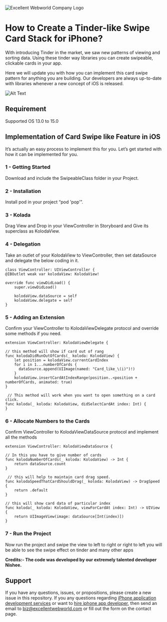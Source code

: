 ![Excellent Webworld Company Logo](https://eww-wp-new.s3.ap-south-1.amazonaws.com/wp-content/uploads/2021/10/21124036/Excellent-Webworld-logo-svg.jpg)

# How to Create a Tinder-like Swipe Card Stack for iPhone?

With introducing Tinder in the market, we saw new patterns of viewing and sorting data. Using these tinder way libraries you can create swipeable, clickable cards in your app.

Here we will update you with how you can implement this card swipe pattern for anything you are building. Our developers are always up-to-date with libraries whenever a new concept of iOS is released.

![Alt Text](https://eww-wp-new.s3.ap-south-1.amazonaws.com/wp-content/uploads/2022/02/01140837/tinderlikeswipe_ios.gif)

## Requirement
Supported OS 13.0 to 15.0 

## Implementation of Card Swipe like Feature in iOS
It’s actually an easy process to implement this for you. Let’s get started with how it can be implemented for you.

### 1 - Getting Started
Download and include the SwipeableClass folder in your Project.

### 2 - Installation

Install pod in your project  “pod 'pop’”.

### 3 - Kolada 

Drag View and Drop in your ViewController in Storyboard and Give its superclass as KolodaView.

### 4 - Delegation

Take an outlet of your KolodaView to ViewController, then set dataSource and delegate the below coding in it.

    class ViewController: UIViewController {
    @IBOutlet weak var kolodaView: KolodaView!

    override func viewDidLoad() {
        super.viewDidLoad()

        kolodaView.dataSource = self
        kolodaView.delegate = self
    }


### 5 - Adding an Extension
Confirm your ViewController to KolodaViewDelegate protocol and override some methods if you need.

    extension ViewController: KolodaViewDelegate {
   
    // this method will show if card out of rang 
    func kolodaDidRunOutOfCards(_ koloda: KolodaView) {
        let position = kolodaView.currentCardIndex
        for i in 1...numberOfCards {
          dataSource.append(UIImage(named: "Card_like_\(i)")!)
        }
        kolodaView.insertCardAtIndexRange(position..<position + numberOfCards, animated: true)
    }

     // This method will work when you want to open something on a card click.
    func koloda(_ koloda: KolodaView, didSelectCardAt index: Int) {
    }

### 6 - Allocate Numbers to the Cards

Confirm ViewController to KolodaViewDataSource protocol and implement all the methods

    extension ViewController: KolodaViewDataSource {
    
    // In this you have to give number of cards
    func kolodaNumberOfCards(_ koloda: KolodaView) -> Int {
        return dataSource.count
    }
    
     // this will help to maintain card drag speed.
    func kolodaSpeedThatCardShouldDrag(_ koloda: KolodaView) -> DragSpeed {
        return .default
    }
    
    // this will show card data of particular index
    func koloda(_ koloda: KolodaView, viewForCardAt index: Int) -> UIView {
        return UIImageView(image: dataSource[Int(index)])
    }


### 7 - Run the Project

Now run the project and swipe the view to left to right or right to left you will be able to see the swipe effect on tinder and many other apps 

**Credits:- The code was developed by our extremely talented developer Nishee.**


## Support
If you have any questions, issues, or propositions, please create a new issue in this repository.
If you any questions regarding <a href="https://www.excellentwebworld.com/iphone-application-development-services/?utm_source=github&utm_campaign=iphone-app-development">iPhone application development services</a> or want to <a href="https://www.excellentwebworld.com/hire-iphone-app-developers/?utm_source=github&utm_campaign=hire+iphone-developers">hire iphone app developer</a>, then send an email to biz@excellentwebworld.com or fill out the form on the contact page.
